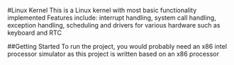 #Linux Kernel
This is a Linux kernel with most basic functionality implemented
Features include: interrupt handling, system call handling, exception handling, scheduling
and drivers for various hardware such as keyboard and RTC

##Getting Started
To run the project, you would probably need an x86 intel processor simulator as this project
is written based on an x86 processor
